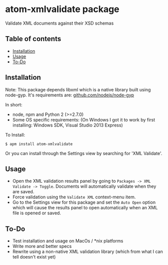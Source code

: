 # atom-xmlvalidate package

Validate XML documents against their XSD schemas

## Table of contents

- [Installation](#installation)
- [Usage](#usage)
- [To-Do](#todo)

## Installation

Note: This package depends libxml which is a native library built using node-gyp. It's requirements are:
[github.com/nodejs/node-gyp](https://github.com/nodejs/node-gyp#installation)

In short:
- node, npm and Python 2 (>=2.7.0)
- Some OS specific requirements: (On Windows I got it to work by first installing: Windows SDK, Visual Studio 2013 Express)

To Install:
```
$ apm install atom-xmlvalidate
```

Or you can install through the Settings view by searching for 'XML Validate'.

## Usage

- Open the XML validation results panel by going to `Packages -> XML Validate -> Toggle`. Documents
  will automatically validate when they are saved.
- Force validation using the `Validate XML` context-menu item.
- Go to the Settings view for this package and set the `Auto Open` option which will cause
   the results panel to open automatically when an XML file is opened or saved.

## To-Do

- Test installation and usage on MacOs / \*nix platforms
- Write more and better specs
- Rewrite using a non-native XML validation library (which from what I can tell doesn't exist yet)
